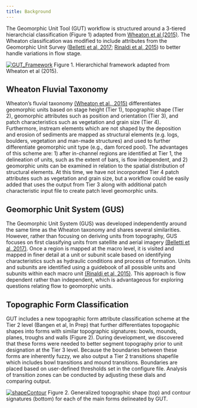 ```yaml
---
title: Background
---
```


The Geomorphic Unit Tool (GUT) workflow is structured around a 3-tiered hierarchcial classification (Figure 1) adapted from  [Wheaton et al (2015)](https://doi.org/10.1016/j.geomorph.2015.07.010).  The Wheaton classification was modified to include attributes from the Geomorphic Unit Survey ([Belletti et al, 2017](https://doi.org/10.1016/j.geomorph.2017.01.032); [Rinaldi et al, 2015](http://www.reformrivers.eu/system/files/6.2%20Methods%20to%20assess%20hydromorphology%20of%20rivers%20part%20III%20revised_0.pdf)) to better handle variations in flow stage.  

[![GUT_Framework]({{site.baseurl}}/assets/images/GUT_Framework.png)]({{site.baseurl}}/assets/images/hr/GUT_Framework.png)
Figure 1. Hierarchichal framework adapted from Wheaton et al (2015).

## Wheaton Fluvial Taxonomy

Wheaton’s fluvial taxonomy [(Wheaton et al., 2015)](https://doi.org/10.1016/j.geomorph.2015.07.010)  differentiates geomorphic units based on stage height (Tier 1), topographic shape (Tier 2), geomorphic attributes such as position and orientation (Tier 3), and patch characteristics such as vegetation and grain size (Tier 4). Furthermore, instream elements which are not shaped by the deposition and erosion of sediments are mapped as structural elements (e.g. logs, boulders, vegetation and man-made structures) and used to further differentiate geomorphic unit type (e.g., dam forced pool). The advantages of this scheme are: 1) after in-channel regions are identified at Tier 1, the delineation of units, such as the extent of bars, is flow independent, and 2) geomorphic units can be examined in relation to the spatial distribution of structural elements.   At this time, we have not incorporated Tier 4 patch attributes such as vegetation and grain size, but a workflow could be easily added that uses the output from Tier 3 along with additional patch characteristic input file to create patch level geomorphic units.  

## Geomorphic Unit System (GUS)

The Geomorphic Unit System (GUS) was developed independently around the same time as the Wheaton taxonomy and shares several similarities.  However, rather than focusing on deriving units from topography, GUS focuses on first classifying units from satellite and aerial imagery [(Belletti et al, 2017)](https://doi.org/10.1016/j.geomorph.2017.01.032). Once a region is mapped at the macro level, it is visited and mapped in finer detail at a unit or subunit scale based on identifying characteristics such as hydraulic conditions and process of formation. Units and subunits are identified using a guidebook of all possible units and subunits within each macro unit [(Rinaldi et al, 2015)](http://www.reformrivers.eu/system/files/6.2%20Methods%20to%20assess%20hydromorphology%20of%20rivers%20part%20III%20revised_0.pdf). This approach is flow dependent rather than independent, which is advantageous for exploring questions relating flow to geomorphic units.  

## Topographic Form Classification

GUT includes a new topographic form attribute classification scheme at the Tier 2 level (Bangen et al, In Prep) that further differentiates topogaphic shapes into forms with similar topographic signatures: bowls, mounds, planes, troughs and walls (Figure 2).   During development, we discovered that these forms were needed to better segment topography prior to unit designation at the Tier 3 level.  Because the boundaries between these forms are inherently fuzzy, we also output a Tier 2 transitions shapefile which includes bowl transitions and mound transitions.  Boundaries are placed based on user-defined thresholds set in the configure file.  Analysis of transition zones can be conducted by adjusting these dials and comparing output. 

[![shapeContour]({{site.baseurl}}/assets/images/shapeContour.png)]({{site.baseurl}}/assets/images/hr/shapeContour.png)
Figure 2.  Generalized topographic shape (top) and contour signatures (bottom) for each of the main forms delineated by GUT.
